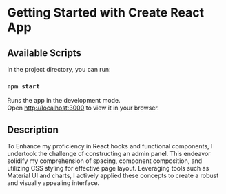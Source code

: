 # Getting Started with Create React App

## Available Scripts

In the project directory, you can run:

### `npm start`

Runs the app in the development mode.\
Open [http://localhost:3000](http://localhost:3000) to view it in your browser.

## Description

To Enhance my proficiency in React hooks and functional components, I undertook the challenge of constructing an admin panel. This endeavor solidify my comprehension of spacing, component composition, and utilizing CSS styling for effective page layout. Leveraging tools such as Material UI and charts, I actively applied these concepts to create a robust and visually appealing interface.